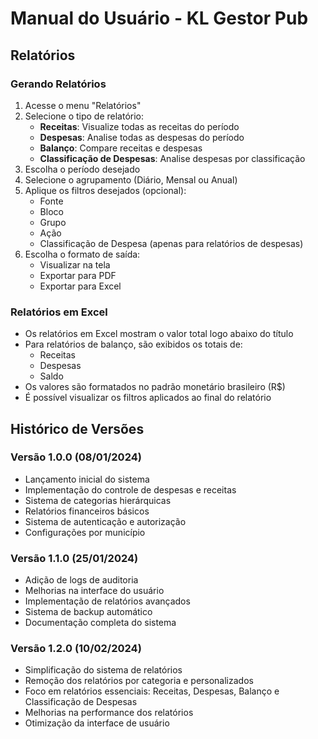 # Manual do Usuário - KL Gestor Pub

## Relatórios

### Gerando Relatórios
1. Acesse o menu "Relatórios"
2. Selecione o tipo de relatório:
   - **Receitas**: Visualize todas as receitas do período
   - **Despesas**: Analise todas as despesas do período
   - **Balanço**: Compare receitas e despesas
   - **Classificação de Despesas**: Analise despesas por classificação
3. Escolha o período desejado
4. Selecione o agrupamento (Diário, Mensal ou Anual)
5. Aplique os filtros desejados (opcional):
   - Fonte
   - Bloco
   - Grupo
   - Ação
   - Classificação de Despesa (apenas para relatórios de despesas)
6. Escolha o formato de saída:
   - Visualizar na tela
   - Exportar para PDF
   - Exportar para Excel

### Relatórios em Excel
- Os relatórios em Excel mostram o valor total logo abaixo do título
- Para relatórios de balanço, são exibidos os totais de:
  - Receitas
  - Despesas
  - Saldo
- Os valores são formatados no padrão monetário brasileiro (R$)
- É possível visualizar os filtros aplicados ao final do relatório

## Histórico de Versões

### Versão 1.0.0 (08/01/2024)
- Lançamento inicial do sistema
- Implementação do controle de despesas e receitas
- Sistema de categorias hierárquicas
- Relatórios financeiros básicos
- Sistema de autenticação e autorização
- Configurações por município

### Versão 1.1.0 (25/01/2024)
- Adição de logs de auditoria
- Melhorias na interface do usuário
- Implementação de relatórios avançados
- Sistema de backup automático
- Documentação completa do sistema

### Versão 1.2.0 (10/02/2024)
- Simplificação do sistema de relatórios
- Remoção dos relatórios por categoria e personalizados
- Foco em relatórios essenciais: Receitas, Despesas, Balanço e Classificação de Despesas
- Melhorias na performance dos relatórios
- Otimização da interface de usuário